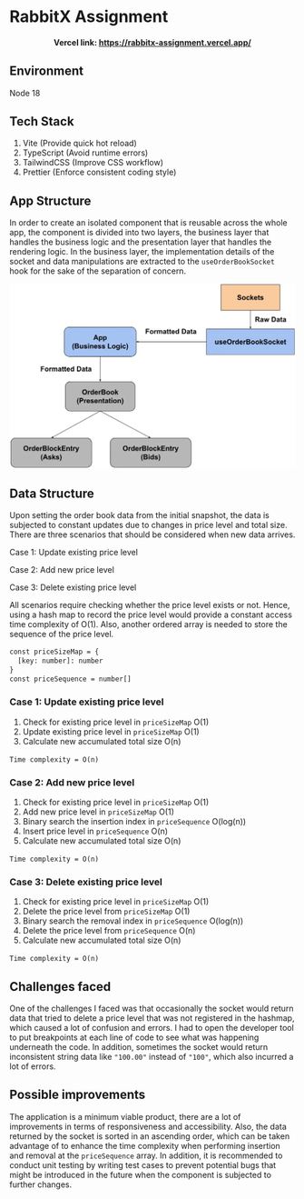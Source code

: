 # RabbitX Assignment
<div align="center">
  <h4 align="center">Vercel link: <a href="https://rabbitx-assignment.vercel.app/"><ins>https://rabbitx-assignment.vercel.app/</ins></a></h4>
</div>

## Environment
Node 18

## Tech Stack
1. Vite (Provide quick hot reload)
2. TypeScript (Avoid runtime errors)
3. TailwindCSS (Improve CSS workflow)
4. Prettier (Enforce consistent coding style)

## App Structure
In order to create an isolated component that is reusable across the whole app, the component is divided into two layers, the business layer that handles the business logic and the presentation layer that handles the rendering logic. In the business layer, the implementation details of the socket and data manipulations are extracted to the ```useOrderBookSocket``` hook for the sake of the separation of concern.
<div align="center">
  <img src="public/structure.webp" alt="application structure">
</div>

## Data Structure
Upon setting the order book data from the initial snapshot, the data is subjected to constant updates due to changes in price level and total size. There are three scenarios that should be considered when new data arrives.

Case 1: Update existing price level 

Case 2: Add new price level 

Case 3: Delete existing price level

All scenarios require checking whether the price level exists or not. Hence, using a hash map to record the price level would provide a constant access time complexity of O(1). Also, another ordered array is needed to store the sequence of the price level.
```
const priceSizeMap = {
  [key: number]: number
}
const priceSequence = number[]
```

### Case 1: Update existing price level
1. Check for existing price level in ```priceSizeMap``` O(1)
2. Update existing price level in ```priceSizeMap``` O(1)
3. Calculate new accumulated total size O(n)

```Time complexity = O(n)```

### Case 2: Add new price level
1. Check for existing price level in ```priceSizeMap``` O(1)
2. Add new price level in ```priceSizeMap``` O(1)
3. Binary search the insertion index in ```priceSequence``` O(log(n))
4. Insert price level in ```priceSequence``` O(n)
5. Calculate new accumulated total size O(n)
   
```Time complexity = O(n)```

### Case 3: Delete existing price level
1. Check for existing price level in ```priceSizeMap``` O(1)
2. Delete the price level from ```priceSizeMap``` O(1)
3. Binary search the removal index in ```priceSequence``` O(log(n))
4. Delete the price level from ```priceSequence``` O(n)
5. Calculate new accumulated total size O(n)
   
```Time complexity = O(n)```

## Challenges faced
One of the challenges I faced was that occasionally the socket would return data that tried to delete a price level that was not registered in the hashmap, which caused a lot of confusion and errors. I had to open the developer tool to put breakpoints at each line of code to see what was happening underneath the code. In addition, sometimes the socket would return inconsistent string data like ```"100.00"``` instead of ```"100"```, which also incurred a lot of errors. 

## Possible improvements
The application is a minimum viable product, there are a lot of improvements in terms of responsiveness and accessibility. Also, the data returned by the socket is sorted in an ascending order, which can be taken advantage of to enhance the time complexity when performing insertion and removal at the ```priceSequence``` array. In addition, it is recommended to conduct unit testing by writing test cases to prevent potential bugs that might be introduced in the future when the component is subjected to further changes.
